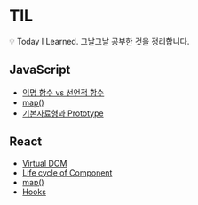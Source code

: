 # TIL

:bulb: Today I Learned. 그날그날 공부한 것을 정리합니다.

## JavaScript

- [익명 함수 vs 선언적 함수](https://github.com/hoijoii/TIL/blob/main/JavaScript/Anonymous%20function%20vs%20Native%20fucntion.md)
- [map()](<https://github.com/hoijoii/TIL/blob/main/JavaScript/map().md>)
- [기본자료형과 Prototype](https://github.com/hoijoii/TIL/blob/main/JavaScript/Primitive%20data%20type%20and%20Prototype.md)

## React

- [Virtual DOM](https://github.com/hoijoii/TIL/blob/main/React/Virtual%20DOM.md)
- [Life cycle of Component](https://github.com/hoijoii/TIL/blob/main/React/Lifecycle%20of%20Component.md)
- [map()](<https://github.com/hoijoii/TIL/blob/main/JavaScript/map().md>)
- [Hooks](https://github.com/hoijoii/TIL/blob/main/React/Hooks.md)
